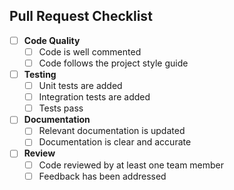 ## Pull Request Checklist

- [ ] **Code Quality**
  - [ ] Code is well commented
  - [ ] Code follows the project style guide
- [ ] **Testing**
  - [ ] Unit tests are added
  - [ ] Integration tests are added
  - [ ] Tests pass
- [ ] **Documentation**
  - [ ] Relevant documentation is updated
  - [ ] Documentation is clear and accurate
- [ ] **Review**
  - [ ] Code reviewed by at least one team member
  - [ ] Feedback has been addressed
